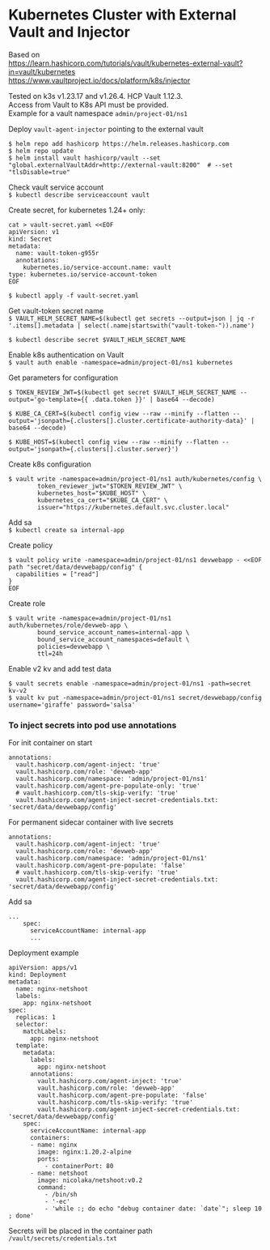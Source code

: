 
# Kubernetes Cluster with External Vault and Injector

Based on  
https://learn.hashicorp.com/tutorials/vault/kubernetes-external-vault?in=vault/kubernetes  
https://www.vaultproject.io/docs/platform/k8s/injector  

Tested on k3s v1.23.17 and v1.26.4. HCP Vault 1.12.3.  
Access from Vault to K8s API must be provided.  
Example for a vault namespace `admin/project-01/ns1` 

Deploy `vault-agent-injector` pointing to the external vault  
```
$ helm repo add hashicorp https://helm.releases.hashicorp.com
$ helm repo update
$ helm install vault hashicorp/vault --set "global.externalVaultAddr=http://external-vault:8200"  # --set "tlsDisable=true"
```

Check vault service account  
`$ kubectl describe serviceaccount vault` 

Create secret, for kubernetes 1.24+ only: 
```
cat > vault-secret.yaml <<EOF
apiVersion: v1
kind: Secret
metadata:
  name: vault-token-g955r
  annotations:
    kubernetes.io/service-account.name: vault
type: kubernetes.io/service-account-token
EOF
```
`$ kubectl apply -f vault-secret.yaml`

Get vault-token secret name  
`$ VAULT_HELM_SECRET_NAME=$(kubectl get secrets --output=json | jq -r '.items[].metadata | select(.name|startswith("vault-token-")).name')`

`$ kubectl describe secret $VAULT_HELM_SECRET_NAME`

Enable k8s authentication on Vault  
`$ vault auth enable -namespace=admin/project-01/ns1 kubernetes`

Get parameters for configuration  
````
$ TOKEN_REVIEW_JWT=$(kubectl get secret $VAULT_HELM_SECRET_NAME --output='go-template={{ .data.token }}' | base64 --decode)

$ KUBE_CA_CERT=$(kubectl config view --raw --minify --flatten --output='jsonpath={.clusters[].cluster.certificate-authority-data}' | base64 --decode)

$ KUBE_HOST=$(kubectl config view --raw --minify --flatten --output='jsonpath={.clusters[].cluster.server}')
````

Create k8s configuration  
```
$ vault write -namespace=admin/project-01/ns1 auth/kubernetes/config \
        token_reviewer_jwt="$TOKEN_REVIEW_JWT" \
        kubernetes_host="$KUBE_HOST" \
        kubernetes_ca_cert="$KUBE_CA_CERT" \
        issuer="https://kubernetes.default.svc.cluster.local"
````
Add sa  
`$ kubectl create sa internal-app`

Create policy  
```
$ vault policy write -namespace=admin/project-01/ns1 devwebapp - <<EOF
path "secret/data/devwebapp/config" {
  capabilities = ["read"]
}
EOF
````

Create role  
```
$ vault write -namespace=admin/project-01/ns1 auth/kubernetes/role/devweb-app \
        bound_service_account_names=internal-app \
        bound_service_account_namespaces=default \
        policies=devwebapp \
        ttl=24h
````

Enable v2 kv and add test data  
```
$ vault secrets enable -namespace=admin/project-01/ns1 -path=secret kv-v2
$ vault kv put -namespace=admin/project-01/ns1 secret/devwebapp/config username='giraffe' password='salsa'
```

### To inject secrets into pod use annotations  


For init container on start  
```
annotations:
  vault.hashicorp.com/agent-inject: 'true'
  vault.hashicorp.com/role: 'devweb-app'
  vault.hashicorp.com/namespace: 'admin/project-01/ns1'
  vault.hashicorp.com/agent-pre-populate-only: 'true'
  # vault.hashicorp.com/tls-skip-verify: 'true'
  vault.hashicorp.com/agent-inject-secret-credentials.txt: 'secret/data/devwebapp/config'
````

For permanent sidecar container with live secrets  
```
annotations:
  vault.hashicorp.com/agent-inject: 'true'
  vault.hashicorp.com/role: 'devweb-app'
  vault.hashicorp.com/namespace: 'admin/project-01/ns1'
  vault.hashicorp.com/agent-pre-populate: 'false'
  # vault.hashicorp.com/tls-skip-verify: 'true'
  vault.hashicorp.com/agent-inject-secret-credentials.txt: 'secret/data/devwebapp/config'
```

Add sa  
```
...
    spec:
      serviceAccountName: internal-app
      ...
```  

Deployment example

```
apiVersion: apps/v1
kind: Deployment
metadata:
  name: nginx-netshoot
  labels:
    app: nginx-netshoot
spec:
  replicas: 1
  selector:
    matchLabels:
      app: nginx-netshoot
  template:
    metadata:
      labels:
        app: nginx-netshoot
      annotations:
        vault.hashicorp.com/agent-inject: 'true'
        vault.hashicorp.com/role: 'devweb-app'
        vault.hashicorp.com/agent-pre-populate: 'false'
        vault.hashicorp.com/tls-skip-verify: 'true'
        vault.hashicorp.com/agent-inject-secret-credentials.txt: 'secret/data/devwebapp/config'
    spec:
      serviceAccountName: internal-app
      containers:
      - name: nginx
        image: nginx:1.20.2-alpine
        ports:
          - containerPort: 80
      - name: netshoot
        image: nicolaka/netshoot:v0.2
        command:
          - /bin/sh
          - '-ec'
          - 'while :; do echo "debug container date: `date`"; sleep 10 ; done'
```  

Secrets will be placed in the container path  
`/vault/secrets/credentials.txt`

